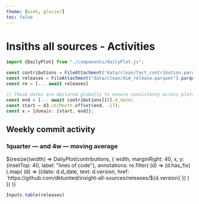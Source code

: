 ```yaml
---
theme: [wide, glacier]
toc: false
---
```


# Insiths all sources - Activities

```js
import {DailyPlot} from "./components/dailyPlot.js";
```

```js
const contributions = FileAttachment("data/clean/fact_contribution.parquet").parquet();
const releases = FileAttachment("data/clean/dim_release.parquet").parquet();
const re = [... await releases]
```

```js
// These dates are declared globally to ensure consistency across plots.
const end = [... await contributions][0].d_date;
const start = d3.utcMonth.offset(end, -17);
const x = {domain: [start, end]};
```

<div class="card">
  <h2>Weekly commit activity</h2>
  <h3>1quarter <b style="color: var(--theme-foreground);">—</b> and 4w <b style="color: var(--theme-foreground-focus);">—</b> moving average</h3>
  ${resize((width) =>
    DailyPlot(contributions, {
      width,
      marginRight: 40,
      x,
      y: {insetTop: 40, label: "lines of code"},
      annotations: re.filter(
            (d) => (d.has_fix)
          ).map(
            (d) => ({date: d.d_date, text: d.version, href: `https://github.com/dktunited/insight-all-sources/releases/${d.version}`})
          )
    })
  )}
</div>

<div>

```js
Inputs.table(releases)
```

  <!-- ```sql
SELECT strftime(d_date, '%x') as date, loc as value, * FROM contributions
  ``` -->

</div>